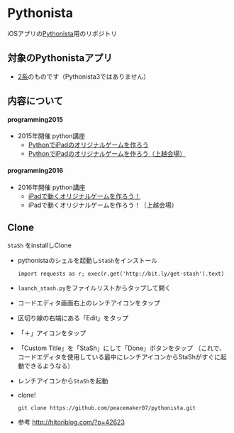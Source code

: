 # Pythonista
iOSアプリの[Pythonista](http://omz-software.com/pythonista/)用のリポジトリ

## 対象のPythonistaアプリ

* [2系](https://itunes.apple.com/us/app/pythonista/id528579881?mt=8)のものです（Pythonista3ではありません）

## 内容について

#### programming2015
* 2015年開催 python講座
    * [PythonでiPadのオリジナルゲームを作ろう](https://manage.doorkeeper.jp/groups/glnagano/events/34382)
    * [PythonでiPadのオリジナルゲームを作ろう（上越会場）](https://manage.doorkeeper.jp/groups/glnagano/events/34696)

#### programming2016

* 2016年開催 python講座
    * [iPadで動くオリジナルゲームを作ろう！](https://glnagano.connpass.com/event/42459/)
    * iPadで動くオリジナルゲームを作ろう！（上越会場）

## Clone

`StaSh` をinstallしClone

* pythonistaのシェルを起動し`StaSh`をインストール

    ```
    import requests as r; exec(r.get('http://bit.ly/get-stash').text)
    ```

* `launch_stash.py`をファイルリストからタップして開く
* コードエディタ画面右上のレンチアイコンをタップ
* 区切り線の右端にある「Edit」をタップ
* 「＋」アイコンをタップ
* 「Custom Title」を「StaSh」にして「Done」ボタンをタップ
    （これで、コードエディタを使用している最中にレンチアイコンからStaShがすぐに起動できるようなる）
* レンチアイコンから`StaSh`を起動
* clone!
    
    ```
    git clone https://github.com/peacemaker07/pythonista.git
    ```
* 参考
    http://hitoriblog.com/?p=42623
